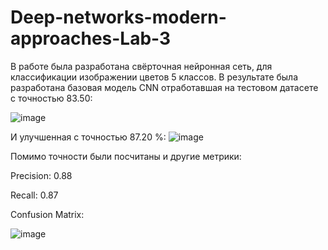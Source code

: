 # Deep-networks-modern-approaches-Lab-3

В работе была разработана свёрточная нейронная сеть, для классификации изображении цветов 5 клаcсов.
В результате была разработана базовая модель CNN отработавшая на тестовом датасете с точностью 83.50:
 
![image](https://github.com/MEHovick/Deep-networks-modern-approaches-Lab-3/assets/52539883/1946fe10-b46a-48cb-8589-9e42375ff5d5)

И улучшенная с точностью 87.20 %:
![image](https://github.com/MEHovick/Deep-networks-modern-approaches-Lab-3/assets/52539883/79e4dc37-596b-4ad9-bc7f-5601e0b38b2a)

Помимо точности были посчитаны и другие метрики:

Precision: 0.88

Recall: 0.87

Confusion Matrix:

![image](https://github.com/MEHovick/Deep-networks-modern-approaches-Lab-3/assets/52539883/ea6b0ab2-1ba4-43ec-9abf-8e680a537ba6)
